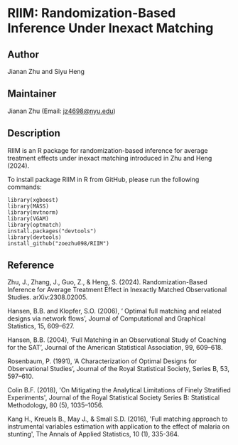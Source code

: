 # RIIM: Randomization-Based Inference Under Inexact Matching

## Author
Jianan Zhu and Siyu Heng

## Maintainer
Jianan Zhu (Email: jz4698@nyu.edu)

## Description
RIIM is an R package for randomization-based inference for average treatment effects under inexact matching introduced in Zhu and Heng (2024).

To install package RIIM in R from GitHub, please run the following commands:
```{r}
library(xgboost)
library(MASS)
library(mvtnorm)
library(VGAM)
library(optmatch)
install.packages("devtools") 
library(devtools) 
install_github("zoezhu098/RIIM")
```

## Reference
Zhu, J., Zhang, J., Guo, Z., & Heng, S. (2024). Randomization-Based Inference for Average Treatment Effect in Inexactly Matched Observational Studies. arXiv:2308.02005.

Hansen, B.B. and Klopfer, S.O. (2006), ‘ Optimal full matching and related designs via network flows’, Journal of Computational and Graphical Statistics, 15, 609–627.

Hansen, B.B. (2004), ‘Full Matching in an Observational Study of Coaching for the SAT’, Journal of the American Statistical Association, 99, 609–618.

Rosenbaum, P. (1991), ‘A Characterization of Optimal Designs for Observational Studies’, Journal of the Royal Statistical Society, Series B, 53, 597–610.

Colin B.F. (2018), 'On Mitigating the Analytical Limitations of Finely Stratified Experiments', Journal of the Royal Statistical Society Series B: Statistical Methodology, 80 (5), 1035–1056.

Kang H., Kreuels B., May J., & Small S.D. (2016), 'Full matching approach to instrumental variables estimation with application to the effect of malaria on stunting', The Annals of Applied Statistics, 10 (1), 335-364.
